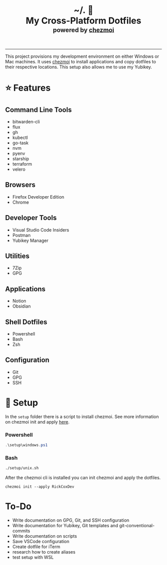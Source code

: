 <h1 align="center">
    <a name="top" title="dotfiles">~/.&nbsp;📂</a><br/>My Cross-Platform Dotfiles<br/> <sup><sub>powered by  <a href="https://www.chezmoi.io/">chezmoi</a>
</h1>
<br />

---

This project provisions my development environment on either Windows or Mac machines. It uses [chezmoi](https://chezmoi.io) to install applications and copy dotfiles to their respective locations. This setup also allows me to use my Yubikey.

# :star: Features
## Command Line Tools
- bitwarden-cli
- flux
- gh
- kubectl
- go-task
- nvm
- pyenv
- starship
- terraform
- velero

## Browsers
- Firefox Developer Edition
- Chrome

## Developer Tools
- Visual Studio Code Insiders
- Postman
- Yubikey Manager

## Utilities
- 7Zip
- GPG

## Applications
- Notion
- Obsidian

## Shell Dotfiles
- Powershell
- Bash
- Zsh

## Configuration
- Git
- GPG
- SSH

# :wrench: Setup
In the `setup` folder there is a script to install chezmoi. See more information on chezmoi init and apply [here](https://www.chezmoi.io/quick-start/#set-up-a-new-machine-with-a-single-command).

### **Powershell**
```powershell
.\setup\windows.ps1
```
### **Bash**
```bash
./setup/unix.sh
```

After the chezmoi cli is installed you can init chezmoi and apply the dotfiles.

```
chezmoi init --apply RickCoxDev
```

# To-Do
- Write documentation on GPG, Git, and SSH configuration
- Write documentation for Yubikey, Git templates and git-conventional-commits
- Write documentation on scripts
- Save VSCode configuration
- Create dotfile for iTerm
- research how to create aliases
- test setup with WSL